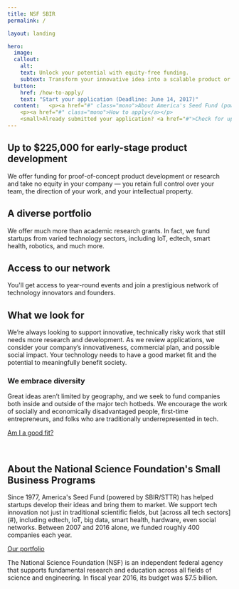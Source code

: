 ```yaml
---
title: NSF SBIR
permalink: /

layout: landing

hero:
  image:
  callout:
    alt:
    text: Unlock your potential with equity-free funding.
    subtext: Transform your innovative idea into a scalable product or service.
  button:
    href: /how-to-apply/
    text: "Start your application (Deadline: June 14, 2017)"
  content:   <p><a href="#" class="mono">About America's Seed Fund (powered by NSF)</a></p>
    <p><a href="#" class="mono">How to apply</a></p>
    <small>Already submitted your application? <a href="#">Check for updates on FastLane</a>.</small>
---
```



<section class="usa-section usa-content section-intro">
<div class="usa-grid">
<div class="usa-width-one-third" markdown="1">
<h2 class="small-header">Up to $225,000 for early-stage product development</h2>

</div>
<div class="usa-width-two-thirds" markdown="1">
We offer funding for proof-of-concept product development or research and take no equity in your company — you retain full control over your team, the direction of your work, and your intellectual property.
<h2 class="small-header">A diverse portfolio</h2>
We offer much more than academic research grants. In fact, we fund startups from varied technology sectors, including IoT, edtech, smart health, robotics, and much more.
<h2 class="small-header"> Access to our network</h2>
You'll get access to  year-round events and join a prestigious network of technology innovators and founders.
</div>
</div></section>

<section class="usa-section usa-section-alt-bg usa-content section-goodfit">
  <div class="usa-grid">
    <div class="usa-width-one-third usa-content" markdown="1">
<h2 class="large-header">What we look for</h2>
</div>
<div class="usa-width-two-thirds usa-content" markdown="1">
We’re always looking to support innovative, technically risky work that still needs more research and development. As we review applications, we consider your company’s innovativeness, commercial plan, and possible social impact. Your technology needs to have a good market fit and the potential to meaningfully benefit society.

<h3 class="small-header">We embrace diversity</h3>

Great ideas aren’t limited by geography, and we seek to fund companies both inside and outside of the major tech hotbeds. We encourage the work of socially and economically disadvantaged people, first-time entrepreneurs, and folks who are traditionally underrepresented in tech.

[Am I a good fit?](#)
</div></div></section>


<section class="usa-section usa-content section-about">
<div class="usa-grid">
<div class="usa-width-one-third" markdown="1">
&nbsp;
</div>
<div class="usa-width-two-thirds" markdown="1">
<h2 class="large-header">About the National Science Foundation's Small Business Programs</h2>
Since 1977, America's Seed Fund (powered by SBIR/STTR) has helped startups develop their ideas and bring them to market. We support tech innovation not just in traditional scientific fields, but [across all tech sectors](#), including edtech, IoT, big data, smart health, hardware, even social networks. Between 2007 and 2016 alone, we funded roughly 400 companies each year.

<a href="#" class="usa-lead">Our portfolio</a>

The National Science Foundation (NSF) is an independent federal agency that supports fundamental research and education across all fields of science and engineering. In fiscal year 2016, its budget was $7.5 billion.
</div>
</div>
</section>
